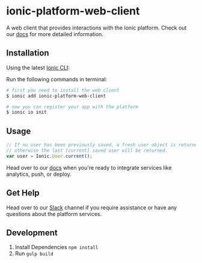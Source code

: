 # ionic-platform-web-client
A web client that provides interactions with the Ionic platform.
Check out our [docs](http://docs.ionic.io/docs/io-introduction) for more detailed information.


## Installation

Using the latest [Ionic CLI](https://github.com/driftyco/ionic-cli):

Run the following commands in terminal:

```bash
# first you need to install the web client
$ ionic add ionic-platform-web-client

# now you can register your app with the platform
$ ionic io init
```

## Usage

```javascript
// If no user has been previously saved, a fresh user object is returned,
// otherwise the last [current] saved user will be returned.
var user = Ionic.User.current();
```

Head over to our [docs](http://docs.ionic.io/docs/io-introduction) when you're ready to integrate services like analytics, push, or deploy.

## Get Help

Head over to our [Slack](ionicworldwide.herokuapp.com) channel if you require assistance or have any questions about the platform services. 

## Development

1. Install Dependencies `npm install`
2. Run `gulp build`

